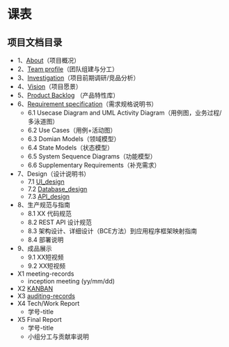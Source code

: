 
# 课表




## 项目文档目录

  

- 1、[About](dashboard/01-about.md)（项目概况）
- 2、[Team profile](https://sysu-coursecard.github.io/Coursecard2.0/dashboard/02-team-profile)（团队组建与分工）
- 3、[Investigation](https://sysu-coursecard.github.io/Coursecard2.0/dashboard/03-investigation)（项目前期调研/竞品分析）
- 4、[Vision](https://sysu-coursecard.github.io/Coursecard2.0/dashboard/04-vision)（项目愿景）
- 5、[Product Backlog](https://sysu-coursecard.github.io/Coursecard2.0/dashboard/05-product-backlog) （产品特性库）
- 6、[Requirement specification](https://sysu-coursecard.github.io/Coursecard2.0dashboard/06-requirement-specification)（需求规格说明书）
  - 6.1 Usecase Diagram and UML Activity Diagram（用例图，业务过程/多泳道图）
  - 6.2 Use Cases（用例+活动图）
  - 6.3 Domian Models（领域模型）
  - 6.4 State Models（状态模型）
  - 6.5 System Sequence Diagrams（功能模型）
  - 6.6 Supplementary Requirements（补充需求）
- 7、Design（设计说明书）
  - 7.1 [UI_design](dashboard/UI_design.md)
  - 7.2 [Database_design](dashboard/database_design.md)
  - 7.3 [API_design](dashboard/API_design.md)
- 8、生产规范与指南
  - 8.1 XX 代码规范
  - 8.2 REST API 设计规范
  - 8.3 架构设计、详细设计（BCE方法）到应用程序框架映射指南
  - 8.4 部署说明
- 9、成品展示
  - 9.1 XX短视频
  - 9.2 XX短视频
- X1 meeting-records
  - inception meeting (yy/mm/dd)
- X2 [KANBAN](https://sysu-coursecard.github.io/Coursecard2.0/dashboard/X2-kanban)
- X3 [auditing-records](https://sysu-coursecard.github.io/Coursecard2.0/dashboard/x3-auditing)
- X4 Tech/Work Report
  - 学号-title
- X5 Final Report
  - 学号-title
  - 小组分工与贡献率说明
